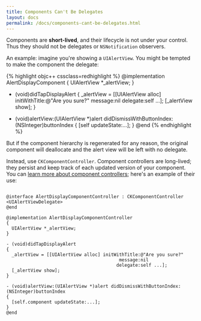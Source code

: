 ```yaml
---
title: Components Can't Be Delegates
layout: docs
permalink: /docs/components-cant-be-delegates.html
---
```


Components are **short-lived**, and their lifecycle is not under your control. Thus they should not be delegates or `NSNotification` observers.

An example: imagine you're showing a `UIAlertView`. You might be tempted to make the component the delegate:

{% highlight objc++ cssclass=redhighlight %}
@implementation AlertDisplayComponent <UIAlertViewDelegate>
{
  UIAlertView *_alertView;
}

- (void)didTapDisplayAlert
{
  _alertView = [[UIAlertView alloc] initWithTitle:@"Are you sure?"
                                          message:nil
                                         delegate:self ...];
  [_alertView show];
}

- (void)alertView:(UIAlertView *)alert didDismissWithButtonIndex:(NSInteger)buttonIndex
{
  [self updateState:...];
}
@end
{% endhighlight %}

But if the component hierarchy is regenerated for any reason, the original component will deallocate and the alert view will be left with no delegate.

Instead, use `CKComponentController`. Component controllers are long-lived; they persist and keep track of each updated version of your component. You can [learn more about component controllers](component-controllers.html); here's an example of their use:

```objc++

@interface AlertDisplayComponentController : CKComponentController <UIAlertViewDelegate>
@end

@implementation AlertDisplayComponentController
{
  UIAlertView *_alertView;
}

- (void)didTapDisplayAlert
{
  _alertView = [[UIAlertView alloc] initWithTitle:@"Are you sure?"
                                          message:nil
                                         delegate:self ...];
  [_alertView show];
}

- (void)alertView:(UIAlertView *)alert didDismissWithButtonIndex:(NSInteger)buttonIndex
{
  [self.component updateState:...];
}
@end
```

